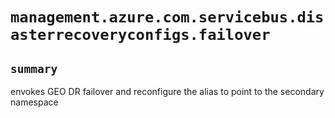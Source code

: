 # `management.azure.com.servicebus.disasterrecoveryconfigs.failover`

## `summary`
envokes GEO DR failover and reconfigure the alias to point to the secondary namespace



